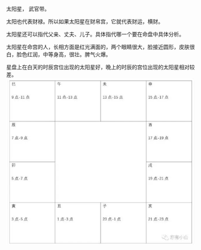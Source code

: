 太阳星， 武官带。

太阳也代表财禄。所以如果太阳星在财帛宫，它就代表财运，横财。

太阳星还可以指代父亲、丈夫、儿子。具体指代哪一个要在命盘中具体分析。

太阳星在命宫的人，长相方面是红光满面的，两个眼睛很大，脸接近圆形，皮肤很白，脸色红润，中等身高，很壮。脾气火爆。

星盘上在白天的时辰宫位出现的太阳星好，晚上的时辰的宫位出现的太阳星相对较差。
![时辰宫位](../../时辰宫位.png)

